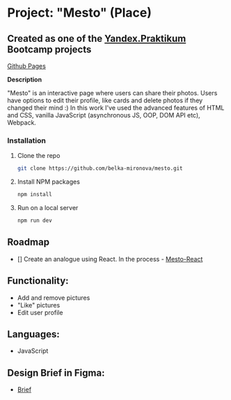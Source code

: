 # Project:  "Mesto" (Place)

## Created as one of the [Yandex.Praktikum](https://praktikum.yandex.com/) Bootcamp projects

[Github Pages](https://belka-mironova.github.io/mesto/)

**Description**

"Mesto" is an interactive page where users can share their photos. Users have options to edit their profile, like cards and delete photos if they changed their mind :)
In this work I've used the advanced features of HTML and CSS, vanilla JavaScript (asynchronous JS, OOP, DOM API etc), Webpack.

### Installation

1. Clone the repo
   ```sh
   git clone https://github.com/belka-mironova/mesto.git
   ```
2. Install NPM packages
   ```sh
   npm install
   ```
3. Run on a local  server
   ```sh
   npm run dev
   ```

## Roadmap

- [] Create an analogue using React. In the process - [Mesto-React](https://github.com/belka-mironova/mesto-react.git)

## Functionality: 

* Add and remove pictures 
* "Like" pictures
* Edit user profile 

## Languages: 

* JavaScript 

## Design Brief in Figma: 

* [Brief](https://www.figma.com/file/SLGf16iUspCIjC05qUi1dk/YP-project-4-mesto) 

